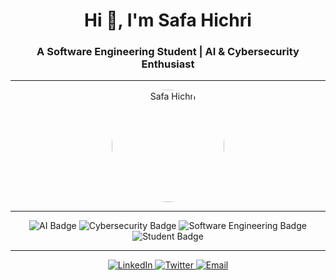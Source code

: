 <!-- Header with emoji and animation -->
<h1 align="center">
  Hi 👋, I'm Safa Hichri
</h1>
<h3 align="center">
  A Software Engineering Student | AI & Cybersecurity Enthusiast
</h3>

---

<!-- Profile picture -->
<p align="center">
  <img src="https://your-image-link-here.com/profile-pic.png" alt="Safa Hichri" width="180" style="border-radius:50%">
</p>

---

<!-- Badges -->
<p align="center">
  <img src="https://img.shields.io/badge/AI-🤖-blue?style=flat-square" alt="AI Badge" />
  <img src="https://img.shields.io/badge/Cybersecurity-🔒-green?style=flat-square" alt="Cybersecurity Badge" />
  <img src="https://img.shields.io/badge/Software_Engineering-💻-orange?style=flat-square" alt="Software Engineering Badge" />
  <img src="https://img.shields.io/badge/Student-🎓-red?style=flat-square" alt="Student Badge" />
</p>

---

<p align="center"> <a href="https://www.linkedin.com/in/safa-hichri/" target="_blank"> <img src="https://img.shields.io/badge/-LinkedIn-0077B5?style=flat-square&logo=linkedin&logoColor=white" alt="LinkedIn" /> </a> <a href="https://twitter.com/yourhandle" target="_blank"> <img src="https://img.shields.io/badge/-Twitter-1DA1F2?style=flat-square&logo=twitter&logoColor=white" alt="Twitter" /> </a> <a href="mailto:safa.hichri@example.com" target="_blank"> <img src="https://img.shields.io/badge/-Email-D14836?style=flat-square&logo=gmail&logoColor=white" alt="Email" /> </a> </p>

